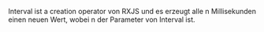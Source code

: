 Interval ist a creation operator von RXJS und es erzeugt alle n Millisekunden einen neuen Wert, wobei n der Parameter von Interval ist.
